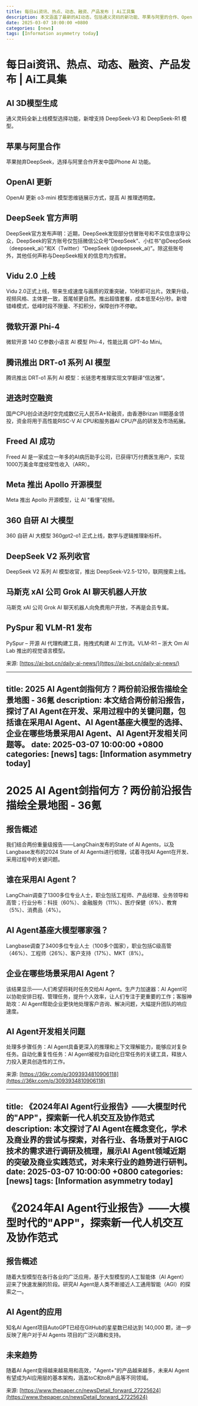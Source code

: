 ```yaml
---
title: 每日ai资讯、热点、动态、融资、产品发布 | Ai工具集
description: 本文涵盖了最新的AI动态，包括通义灵码的新功能、苹果与阿里的合作、OpenAI的模型更新、DeepSeek的官方声明、Vidu 2.0的上线、微软开源Phi-4模型、腾讯的DRT-o1系列AI模型、进迭时空的融资、Freed AI的成功、Meta的Apollo开源模型、360自研AI大模型、DeepSeek V2系列的收官、马斯克xAI公司的Grok AI聊天机器人开放、PySpur和VLM-R1的发布等。
date: 2025-03-07 10:00:00 +0800
categories: [news]
tags: [Information asymmetry today]
---
```


# 每日ai资讯、热点、动态、融资、产品发布 | Ai工具集

## AI 3D模型生成
通义灵码全新上线模型选择功能，新增支持 DeepSeek-V3 和 DeepSeek-R1 模型。

## 苹果与阿里合作
苹果抛弃DeepSeek，选择与阿里合作开发中国iPhone AI 功能。

## OpenAI 更新
OpenAI 更新 o3-mini 模型思维链展示方式，提高 AI 推理透明度。

## DeepSeek 官方声明
DeepSeek官方发布声明：近期，DeepSeek发现部分仿冒账号和不实信息误导公众，DeepSeek的官方账号仅包括微信公众号“DeepSeek”、小红书“@DeepSeek（deepseek_ai）”和X（Twitter）“DeepSeek (@deepseek_ai)”。除这些账号外，其他任何声称与DeepSeek相关的信息均为假冒。

## Vidu 2.0 上线
Vidu 2.0正式上线，带来生成速度与画质的双重突破，10秒即可出片。效果升级，视频风格、主体更一致，首尾帧更自然。推出超值套餐，成本低至4分/秒。新增错峰模式，低峰时段不限量、不扣积分，保障创作不停歇。

## 微软开源 Phi-4
微软开源 140 亿参数小语言 AI 模型 Phi-4，性能比肩 GPT-4o Mini。

## 腾讯推出 DRT-o1 系列 AI 模型
腾讯推出 DRT-o1 系列 AI 模型：长链思考推理实现文学翻译“信达雅”。

## 进迭时空融资
国产CPU创企进迭时空完成数亿元人民币A+轮融资，由香港Brizan III期基金领投，资金将用于高性能RISC-V AI CPU和服务器AI CPU产品的研发及市场拓展。

## Freed AI 成功
Freed AI 是一家成立一年多的AI病历助手公司，已获得1万付费医生用户，实现1000万美金年度经常性收入（ARR）。

## Meta 推出 Apollo 开源模型
Meta 推出 Apollo 开源模型，让 AI “看懂”视频。

## 360 自研 AI 大模型
360 自研 AI 大模型 360gpt2-o1 正式上线，数学与逻辑推理新标杆。

## DeepSeek V2 系列收官
DeepSeek V2 系列 AI 模型收官，推出 DeepSeek-V2.5-1210，联网搜索上线。

## 马斯克 xAI 公司 Grok AI 聊天机器人开放
马斯克 xAI 公司 Grok AI 聊天机器人向免费用户开放，不再是会员专属。

## PySpur 和 VLM-R1 发布
PySpur – 开源 AI 代理构建工具，拖拽式构建 AI 工作流。VLM-R1 – 浙大 Om AI Lab 推出的视觉语言模型。

来源: [https://ai-bot.cn/daily-ai-news/](https://ai-bot.cn/daily-ai-news/)

---

title: 2025 AI Agent剑指何方？两份前沿报告描绘全景地图 - 36氪
description: 本文结合两份前沿报告，探讨了AI Agent在开发、采用过程中的关键问题，包括谁在采用AI Agent、AI Agent基座大模型的选择、企业在哪些场景采用AI Agent、AI Agent开发相关问题等。
date: 2025-03-07 10:00:00 +0800
categories: [news]
tags: [Information asymmetry today]
---

# 2025 AI Agent剑指何方？两份前沿报告描绘全景地图 - 36氪

## 报告概述
我们结合两份重量级报告——LangChain发布的State of AI Agents，以及Langbase发布的2024 State of AI Agents进行梳理，试着寻找AI Agent在开发、采用过程中的关键问题。

## 谁在采用AI Agent？
LangChain调查了1300多位专业人士，职业包括工程师、产品经理、业务领导和高管；行业分布：科技（60%）、金融服务（11%）、医疗保健（6%）、教育（5%）、消费品（4%）。

## AI Agent基座大模型哪家强？
Langbase调查了3400多位专业人士（100多个国家），职业包括C级高管（46%）、工程师（26%）、客户支持（17%）、MKT（8%）。

## 企业在哪些场景采用AI Agent？
该结果显示——人们希望将耗时任务交给AI Agent。生产力加速器：AI Agent可以协助安排日程、管理任务，提升个人效率，让人们专注于更重要的工作；客服神助攻：AI Agent帮助企业更快地处理客户咨询、解决问题，大幅提升团队的响应速度。

## AI Agent开发相关问题
处理多步骤任务：AI Agent具备更深入的推理和上下文理解能力，能够应对复杂任务。自动化重复性任务：AI Agent被视为自动化日常任务的关键工具，释放人力投入更具创造性的工作。

来源: [https://36kr.com/p/3093934810906118](https://36kr.com/p/3093934810906118)

---

title: 《2024年AI Agent行业报告》——大模型时代的"APP"，探索新一代人机交互及协作范式
description: 本文探讨了AI Agent在概念变化，学术及商业界的尝试与探索，对各行业、各场景对于AIGC技术的需求进行调研及梳理，展示AI Agent领域近期的突破及商业实践范式，对未来行业的趋势进行研判。
date: 2025-03-07 10:00:00 +0800
categories: [news]
tags: [Information asymmetry today]
---

# 《2024年AI Agent行业报告》——大模型时代的"APP"，探索新一代人机交互及协作范式

## 报告概述
随着大型模型在各行各业的广泛应用，基于大型模型的人工智能体（AI Agent）迎来了快速发展的阶段。研究AI Agent是人类不断接近人工通用智能（AGI）的探索之一。

## AI Agent的应用
知名AI Agent项目AutoGPT已经在GitHub的星星数已经达到 140,000 颗，进一步反映了用户对于AI Agents 项目的广泛兴趣和支持。

## 未来趋势
随着AI Agent变得越来越易用和高效，"Agent+"的产品越来越多，未来AI Agent有望成为AI应用层的基本架构，涵盖toC和toB产品等不同领域。

来源: [https://www.thepaper.cn/newsDetail_forward_27225624](https://www.thepaper.cn/newsDetail_forward_27225624)